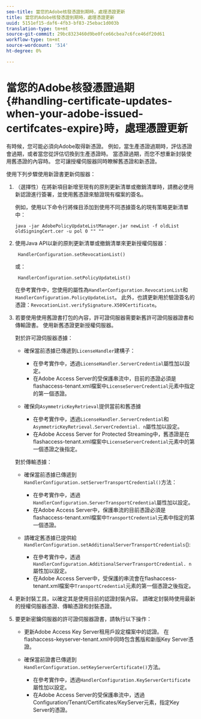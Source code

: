 ```yaml
---
seo-title: 當您的Adobe核發憑證到期時，處理憑證更新
title: 當您的Adobe核發憑證到期時，處理憑證更新
uuid: 5151ef15-daf6-4fb3-bf83-25ebac1d003b
translation-type: tm+mt
source-git-commit: 29bc8323460d9be0fce66cbea7c6fce46df20d61
workflow-type: tm+mt
source-wordcount: '514'
ht-degree: 0%

---
```



# 當您的Adobe核發憑證過期{#handling-certificate-updates-when-your-adobe-issued-certifcates-expire}時，處理憑證更新

有時候，您可能必須向Adobe取得新憑證。 例如，當生產憑證過期時，評估憑證會過期，或者當您從評估切換到生產憑證時。 當憑證過期，而您不想重新封裝使用舊憑證的內容時。 您可讓授權伺服器同時瞭解舊憑證和新憑證。

使用下列步驟使用新證書更新伺服器：

1. （選擇性）在將新項目新增至現有的原則更新清單或撤銷清單時，請務必使用新認證進行簽署，並使用舊憑證來驗證現有檔案的簽名。

   例如，使用以下命令行將條目添加到使用不同憑據簽名的現有策略更新清單中：

   ```
   java -jar AdobePolicyUpdateListManager.jar newList -f oldList oldSigningCert.cer -u pol 0 "" ""
   ```

1. 使用Java API以新的原則更新清單或撤銷清單來更新授權伺服器：

   ```
    HandlerConfiguration.setRevocationList() 
   ```

   或：

   ```
    HandlerConfiguration.setPolicyUpdateList()
   ```

   在參考實作中，您使用的屬性為`HandlerConfiguration.RevocationList`和`HandlerConfiguration.PolicyUpdateList`。 此外，也請更新用於驗證簽名的憑證：`RevocationList.verifySignature.X509Certificate`。

1. 若要使用使用舊證書打包的內容，許可證伺服器需要新舊許可證伺服器證書和傳輸證書。 使用新舊憑證更新授權伺服器。

   對於許可證伺服器憑據：

   * 確保當前憑據已傳遞到`LicenseHandler`建構子：

      * 在參考實作中，透過`LicenseHandler.ServerCredential`屬性加以設定。
      * 在Adobe Access Server的受保護串流中，目前的憑證必須是flashaccess-tenant.xml檔案中`LicenseServerCredential`元素中指定的第一個憑證。
   * 確保向`AsymmetricKeyRetrieval`提供當前和舊憑據

      * 在參考實作中，透過`LicenseHandler.ServerCredential`和`AsymmetricKeyRetrieval.ServerCredential. n`屬性加以設定。
      * 在Adobe Access Server for Protected Streaming中，舊憑證是在flashaccess-tenant.xml檔案中`LicenseServerCredential`元素中的第一個憑證之後指定。

   對於傳輸憑據：

   * 確保當前憑據已傳遞到`HandlerConfiguration.setServerTransportCredential()`方法：

      * 在參考實作中，透過`HandlerConfiguration.ServerTransportCredential`屬性加以設定。
      * 在Adobe Access Server中，保護串流的目前憑證必須是flashaccess-tenant.xml檔案中`TransportCredential`元素中指定的第一個憑證。
   * 請確定舊憑據已提供給`HandlerConfiguration.setAdditionalServerTransportCredentials`():

      * 在參考實作中，透過`HandlerConfiguration.AdditionalServerTransportCredential. n`屬性加以設定。
      * 在Adobe Access Server中，受保護的串流會在flashaccess-tenant.xml檔案中`TransportCredential`元素的第一個憑證之後指定。




1. 更新封裝工具，以確定其是使用目前的認證封裝內容。 請確定封裝時使用最新的授權伺服器憑證、傳輸憑證和封裝憑證。
1. 要更新密鑰伺服器的許可證伺服器證書，請執行以下操作：

   * 更新Adobe Access Key Server租用戶設定檔案中的認證。 在flashaccess-keyserver-tenant.xml中同時包含舊版和新版Key Server憑證。
   * 確保當前證書已傳遞到`HandlerConfiguration.setKeyServerCertificate()`方法。

      * 在參考實作中，透過`HandlerConfiguration.KeyServerCertificate`屬性加以設定。
      * 在Adobe Access Server的受保護串流中，透過Configuration/Tenant/Certificates/KeyServer元素，指定Key Server的憑證。

